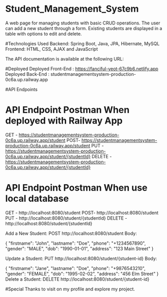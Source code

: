 # Student_Management_System
A web page for managing students with basic CRUD operations. The user can add a new student through a form. Existing students are displayed in a table with options to edit and delete.

#Technologies Used
Backend: Spring Boot, Java, JPA, Hibernate, MySQL
Frontend: HTML, CSS, AJAX and JavaScript

The API documentation is available at the following URL:

#Deployed
Deployed Front-End : https://fanciful-yeot-67c9b6.netlify.app
Deployed Back-End : studentmanagementsystem-production-0c6a.up.railway.app

#API Endpoints

# API Endpoint Postman When deployed with Railway App
GET	- https://studentmanagementsystem-production-0c6a.up.railway.app/student
POST- https://studentmanagementsystem-production-0c6a.up.railway.app/student
PUT - https://studentmanagementsystem-production-0c6a.up.railway.app/student/{studentId} 
DELETE - https://studentmanagementsystem-production-0c6a.up.railway.app/student/{studentId}

# API Endpoint Postman When use local database
GET	- http://localhost:8080/student
POST- http://localhost:8080/student
PUT - http://localhost:8080/student/{studentId} 
DELETE - http://localhost:8080/student/{studentId}

Add a New Student:
POST http://localhost:8080/student
Body:

{
  "firstname": "John",
  "lastname": "Doe",
  "phone": "+1234567890",
  "gender": "MALE",
  "dob": "1990-01-01",
  "address": "123 Main Street"
}

Update a Student:
PUT http://localhost:8080/student/{student-id}
Body:

{
  "firstname": "Jane",
  "lastname": "Doe",
  "phone": "+9876543210",
  "gender": "FEMALE",
  "dob": "1995-02-02",
  "address": "456 Elm Street"
}
Delete a Student:
DELETE http://localhost:8080/student/{student-id}

#Special Thanks to visit on my profile and explore my project.
